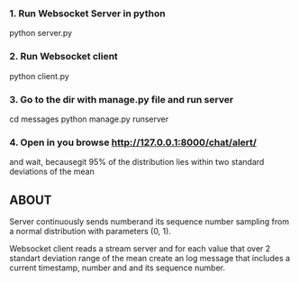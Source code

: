 ### 1. Run Websocket Server in python
python server.py

### 2. Run Websocket client

python client.py

### 3. Go to the dir with manage.py file and run server

cd messages
python manage.py runserver

### 4. Open in you browse http://127.0.0.1:8000/chat/alert/ 
and wait, becausegit 95% of the distribution lies within two standard deviations of the mean


## ABOUT

Server continuously sends numberand its sequence number sampling from a normal distribution with parameters (0, 1).


Websocket client reads a stream server and for each value that over 2 standart deviation range of the mean 
create an log message that includes a current timestamp, number and and its sequence number.



